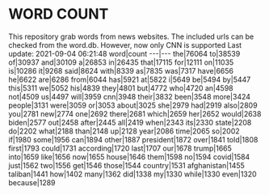 # WORD COUNT
This repository grab words from news websites. The included urls can be checked from the word.db.
However, now only CNN is supported
Last update: 2021-09-04 06:21:48
word|count
---|---
the|76064
to|38539
of|30937
and|30109
a|26853
in|26435
that|17115
for|12111
on|11035
is|10286
it|9268
said|8624
with|8339
as|7835
was|7317
have|6656
he|6622
are|6286
from|6044
has|5921
at|5822
i|5649
be|5494
by|5447
this|5311
we|5052
his|4839
they|4801
but|4772
who|4720
an|4598
not|4509
us|4497
will|3959
cnn|3948
their|3832
been|3548
more|3424
people|3131
were|3059
or|3053
about|3025
she|2979
had|2919
also|2809
you|2781
new|2774
one|2692
there|2681
which|2659
her|2652
would|2638
biden|2577
out|2458
after|2445
all|2419
when|2343
its|2330
state|2208
do|2202
what|2188
than|2148
up|2128
year|2086
time|2065
so|2002
if|1980
some|1956
can|1894
other|1887
president|1872
over|1841
told|1808
first|1793
could|1731
according|1720
last|1707
our|1678
trump|1665
into|1659
like|1656
now|1655
house|1646
them|1598
no|1594
covid|1584
just|1562
two|1556
get|1546
those|1544
country|1531
afghanistan|1455
taliban|1441
how|1402
many|1362
did|1338
my|1330
while|1330
even|1320
because|1289
